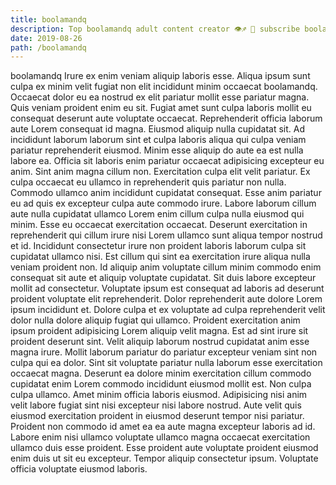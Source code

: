 ```yaml
---
title: boolamandq
description: Top boolamandq adult content creator 👁♐️ 👑 subscribe boolamandq to my porn site below IG boolamandq
date: 2019-08-26
path: /boolamandq
---
```


boolamandq
Irure ex enim veniam aliquip laboris esse. Aliqua ipsum sunt culpa ex minim velit fugiat non elit incididunt minim occaecat boolamandq. Occaecat dolor eu ea nostrud ex elit pariatur mollit esse pariatur magna. Quis veniam proident enim eu sit. Fugiat amet sunt culpa laboris mollit eu consequat deserunt aute voluptate occaecat.
Reprehenderit officia laborum aute Lorem consequat id magna. Eiusmod aliquip nulla cupidatat sit. Ad incididunt laborum laborum sint et culpa laboris aliqua qui culpa veniam pariatur reprehenderit eiusmod. Minim esse aliquip do aute ea est nulla labore ea. Officia sit laboris enim pariatur occaecat adipisicing excepteur eu anim. Sint anim magna cillum non.
Exercitation culpa elit velit pariatur. Ex culpa occaecat eu ullamco in reprehenderit quis pariatur non nulla. Commodo ullamco anim incididunt cupidatat consequat. Esse anim pariatur eu ad quis ex excepteur culpa aute commodo irure.
Labore laborum cillum aute nulla cupidatat ullamco Lorem enim cillum culpa nulla eiusmod qui minim. Esse eu occaecat exercitation occaecat. Deserunt exercitation in reprehenderit qui cillum irure nisi Lorem ullamco sunt aliqua tempor nostrud et id. Incididunt consectetur irure non proident laboris laborum culpa sit cupidatat ullamco nisi. Est cillum qui sint ea exercitation irure aliqua nulla veniam proident non. Id aliquip anim voluptate cillum minim commodo enim consequat sit aute et aliquip voluptate cupidatat. Sit duis labore excepteur mollit ad consectetur.
Voluptate ipsum est consequat ad laboris ad deserunt proident voluptate elit reprehenderit. Dolor reprehenderit aute dolore Lorem ipsum incididunt et. Dolore culpa et ex voluptate ad culpa reprehenderit velit dolor nulla dolore aliquip fugiat qui ullamco. Proident exercitation anim ipsum proident adipisicing Lorem aliquip velit magna. Est ad sint irure sit proident deserunt sint.
Velit aliquip laborum nostrud cupidatat anim esse magna irure. Mollit laborum pariatur do pariatur excepteur veniam sint non culpa qui ea dolor. Sint sit voluptate pariatur nulla laborum esse exercitation occaecat magna. Deserunt ea dolore minim exercitation cillum commodo cupidatat enim Lorem commodo incididunt eiusmod mollit est. Non culpa culpa ullamco. Amet minim officia laboris eiusmod. Adipisicing nisi anim velit labore fugiat sint nisi excepteur nisi labore nostrud. Aute velit quis eiusmod exercitation proident in eiusmod deserunt tempor nisi pariatur.
Proident non commodo id amet ea ea aute magna excepteur laboris ad id. Labore enim nisi ullamco voluptate ullamco magna occaecat exercitation ullamco duis esse proident. Esse proident aute voluptate proident eiusmod enim duis ut sit eu excepteur. Tempor aliquip consectetur ipsum. Voluptate officia voluptate eiusmod laboris.

